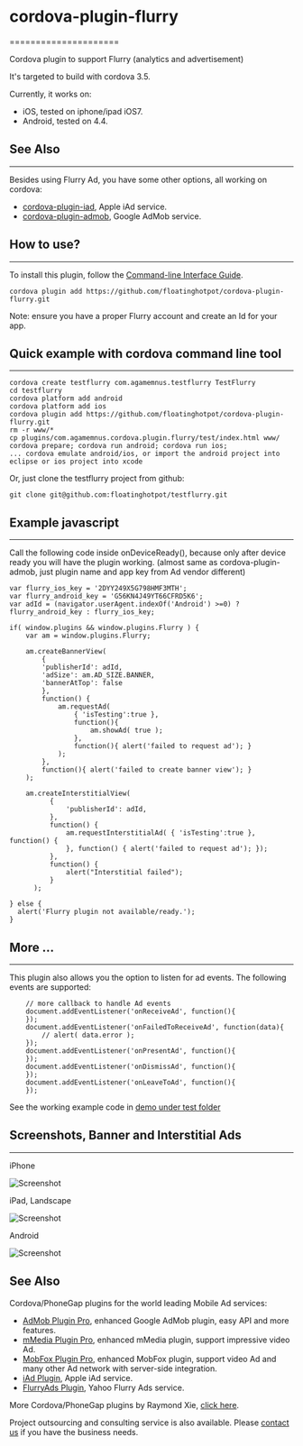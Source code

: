 # cordova-plugin-flurry #
=====================

Cordova plugin to support Flurry (analytics and advertisement)

It's targeted to build with cordova 3.5.

Currently, it works on:
* iOS, tested on iphone/ipad iOS7.
* Android, tested on 4.4.

## See Also ##
---------------------------
Besides using Flurry Ad, you have some other options, all working on cordova:
* [cordova-plugin-iad](https://github.com/floatinghotpot/cordova-plugin-iad), Apple iAd service. 
* [cordova-plugin-admob](https://github.com/floatinghotpot/cordova-plugin-admob), Google AdMob service.

## How to use? ##
---------------------------
To install this plugin, follow the [Command-line Interface Guide](http://cordova.apache.org/docs/en/edge/guide_cli_index.md.html#The%20Command-line%20Interface).

    cordova plugin add https://github.com/floatinghotpot/cordova-plugin-flurry.git

Note: ensure you have a proper Flurry account and create an Id for your app.
    
## Quick example with cordova command line tool ##
------------------------------------------------
    cordova create testflurry com.agamemnus.testflurry TestFlurry
    cd testflurry
    cordova platform add android
    cordova platform add ios
    cordova plugin add https://github.com/floatinghotpot/cordova-plugin-flurry.git
    rm -r www/*
    cp plugins/com.agamemnus.cordova.plugin.flurry/test/index.html www/
    cordova prepare; cordova run android; cordova run ios; 
    ... cordova emulate android/ios, or import the android project into eclipse or ios project into xcode

Or, just clone the testflurry project from github:

    git clone git@github.com:floatinghotpot/testflurry.git
    
## Example javascript  ##
-------------------------------------------------
Call the following code inside onDeviceReady(), because only after device ready you will have the plugin working.
(almost same as cordova-plugin-admob, just plugin name and app key from Ad vendor different)   
 
    var flurry_ios_key = '2DYY249X5G798HMF3MTH';
    var flurry_android_key = 'G56KN4J49YT66CFRD5K6';
    var adId = (navigator.userAgent.indexOf('Android') >=0) ? flurry_android_key : flurry_ios_key;
 
    if( window.plugins && window.plugins.Flurry ) {
        var am = window.plugins.Flurry;
    
        am.createBannerView( 
            {
            'publisherId': adId,
            'adSize': am.AD_SIZE.BANNER,
            'bannerAtTop': false
            }, 
            function() {
        	    am.requestAd(
        		    { 'isTesting':true }, 
            		function(){
            			am.showAd( true );
            		}, 
            		function(){ alert('failed to request ad'); }
            	);
            }, 
            function(){ alert('failed to create banner view'); }
        );
        
        am.createInterstitialView(
              {
                  'publisherId': adId,
              },
              function() {
                  am.requestInterstitialAd( { 'isTesting':true }, function() {
                  }, function() { alert('failed to request ad'); });
              },
              function() {
                  alert("Interstitial failed");
              }
          );
        
    } else {
      alert('Flurry plugin not available/ready.');
    }
 
## More ... ##
 --------------------------------------------------
This plugin also allows you the option to listen for ad events. The following events are supported:

    	// more callback to handle Ad events
    	document.addEventListener('onReceiveAd', function(){
    	});
    	document.addEventListener('onFailedToReceiveAd', function(data){
    		// alert( data.error );
    	});
    	document.addEventListener('onPresentAd', function(){
    	});
    	document.addEventListener('onDismissAd', function(){
    	});
    	document.addEventListener('onLeaveToAd', function(){
    	});   
 
 See the working example code in [demo under test folder](test/index.html)
 
 ## Screenshots, Banner and Interstitial Ads ##
 ---------------------------------------------------
 iPhone
 
 ![Screenshot](flurry-iphone.jpg)
 
 iPad, Landscape
 
 ![Screenshot](flurry-ipad.jpg)
 
 Android
 
 ![Screenshot](flurry-android.jpg)
 
 ## See Also ##

Cordova/PhoneGap plugins for the world leading Mobile Ad services:

* [AdMob Plugin Pro](https://github.com/floatinghotpot/cordova-admob-pro), enhanced Google AdMob plugin, easy API and more features.
* [mMedia Plugin Pro](https://github.com/floatinghotpot/cordova-plugin-mmedia), enhanced mMedia plugin, support impressive video Ad.
* [MobFox Plugin Pro](https://github.com/floatinghotpot/cordova-mobfox-pro), enhanced MobFox plugin, support video Ad and many other Ad network with server-side integration.
* [iAd Plugin](https://github.com/floatinghotpot/cordova-plugin-iad), Apple iAd service. 
* [FlurryAds Plugin](https://github.com/floatinghotpot/cordova-plugin-flurry), Yahoo Flurry Ads service.

More Cordova/PhoneGap plugins by Raymond Xie, [click here](http://floatinghotpot.github.io/).

Project outsourcing and consulting service is also available. Please [contact us](http://floatinghotpot.github.io) if you have the business needs.
